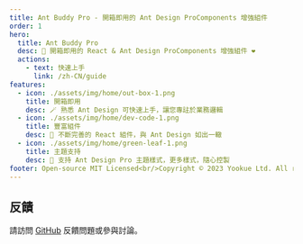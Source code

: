 ```yaml
---
title: Ant Buddy Pro - 開箱即用的 Ant Design ProComponents 增強組件
order: 1
hero:
  title: Ant Buddy Pro
  desc: 🏅 開箱即用的 React & Ant Design ProComponents 增強組件 ❤️
  actions:
    - text: 快速上手
      link: /zh-CN/guide
features:
  - icon: ./assets/img/home/out-box-1.png
    title: 開箱即用
    desc: 🪄 熟悉 Ant Design 可快速上手，讓您專註於業務邏輯
  - icon: ./assets/img/home/dev-code-1.png
    title: 豐富組件
    desc: 💎 不斷完善的 React 組件，與 Ant Design 如出一轍
  - icon: ./assets/img/home/green-leaf-1.png
    title: 主題支持
    desc: 🎨 支持 Ant Design Pro 主題樣式，更多樣式，隨心控製
footer: Open-source MIT Licensed<br/>Copyright © 2023 Yookue Ltd. All rights reserved
---
```



## 反饋

請訪問 [GitHub](https://github.com/yookue/ant-buddy-pro) 反饋問題或參與討論。
